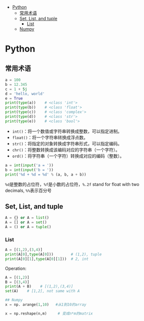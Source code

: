 - [Python](#python)
  - [常用术语](#常用术语)
  - [Set, List, and tuple](#set-list-and-tuple)
    - [List](#list)
  - [Numpy](#numpy)

# Python 

## 常用术语

```py
a = 100
b = 12.345
c = 1 + 5j
d = 'hello, world'
e = True
print(type(a))    # <class 'int'>
print(type(b))    # <class 'float'>
print(type(c))    # <class 'complex'>
print(type(d))    # <class 'str'>
print(type(e))    # <class 'bool'>
```

- `int()`：将一个数值或字符串转换成整数，可以指定进制。
- `float()`：将一个字符串转换成浮点数。
- `str()`：将指定的对象转换成字符串形式，可以指定编码。
- `chr()`：将整数转换成该编码对应的字符串（一个字符）。
- `ord()`：将字符串（一个字符）转换成对应的编码（整数）。

```py
a = int(input('a = '))
b = int(input('b = '))
print('%d + %d = %d' % (a, b, a + b))
```

`%d`是整数的占位符，`%f`是小数的占位符，`%.2f` stand for float with two decimals, `%%`表示百分号


## Set, List, and tuple
```py
A = {} or A = list()
A = [] or A = set()
A = () or A = tuple()
```

###  List
```py
A = [(1,2),(3,4)]
print(A[0],type(A[0]))        # (1,2), tuple
print(A[0][1],type(A[0][1]))  # 2, int
```
Operation:
```py
A = [(1,2)]
B = [(3,4)]
print(A + B)    # [(1,2),(3,4)]
set(A)    # [1,2], not same with A

## Numpy
x = np. arange(1,10)   #从1到10的array

x = np.reshape(n,m)     # 变成n*m的matrix

